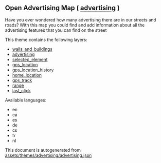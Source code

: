 [//]: # (WARNING: this file is automatically generated. Please find the sources at the bottom and edit those sources)

 Open Advertising Map ( [advertising](https://mapcomplete.osm.be/advertising) ) 
--------------------------------------------------------------------------------



Have you ever wondered how many advertising there are in our streets and roads? With this map you could find and add information about all the advertising features that you can find on the street

This theme contains the following layers:



  - [walls_and_buildings](../Layers/walls_and_buildings.md)
  - [advertising](../Layers/advertising.md)
  - [selected_element](../Layers/selected_element.md)
  - [gps_location](../Layers/gps_location.md)
  - [gps_location_history](../Layers/gps_location_history.md)
  - [home_location](../Layers/home_location.md)
  - [gps_track](../Layers/gps_track.md)
  - [range](../Layers/range.md)
  - [last_click](../Layers/last_click.md)


Available languages:



  - en
  - ca
  - es
  - de
  - cs
  - fr
  - nl
 

This document is autogenerated from [assets/themes/advertising/advertising.json](https://github.com/pietervdvn/MapComplete/blob/develop/assets/themes/advertising/advertising.json)
